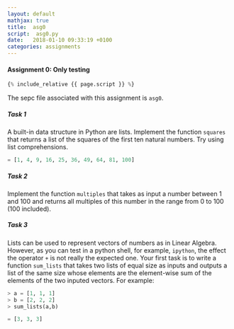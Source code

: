 ```yaml
---
layout: default
mathjax: true
title:  asg0
script:  asg0.py
date:   2018-01-10 09:33:19 +0100
categories: assignments
---
```


#### Assignment 0: Only testing

```python
{% include_relative {{ page.script }} %}
```


The sepc file associated with this assignment is `asg0`.

##### Task 1

A built-in data structure in Python are lists.  Implement the function
`squares` that returns a list of the squares of the first ten natural
numbers. Try using list comprehensions.

```python
= [1, 4, 9, 16, 25, 36, 49, 64, 81, 100]
```


##### Task 2

Implement the function `multiples` that takes as input a number between
1 and 100 and returns all multiples of this number in the range from 0
to 100 (100 included).


##### Task 3

Lists can be used to represent vectors of numbers as in Linear
Algebra. However, as you can test in a python shell, for example,
`ipython`, the effect the operator `+` is not really the expected
one. Your first task is to write a function `sum_lists` that takes two
lists of equal size as inputs and outputs a list of the same size whose
elements are the element-wise sum of the elements of the two inputed
vectors. For example:


```python
> a = [1, 1, 1]
> b = [2, 2, 2]
> sum_lists(a,b)

= [3, 3, 3]
```



